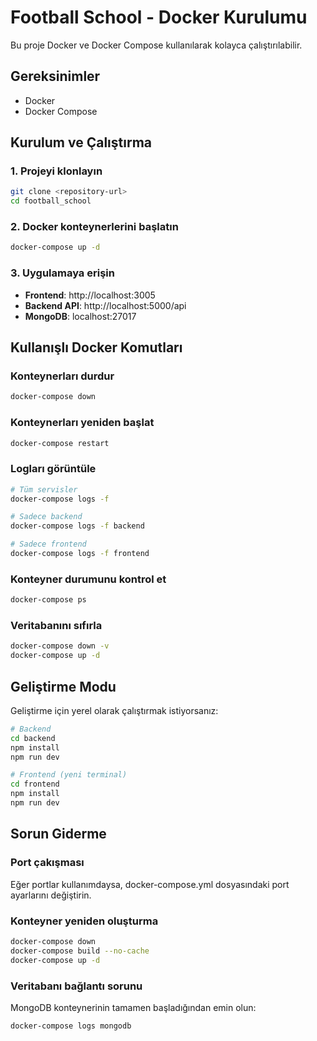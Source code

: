 # Football School - Docker Kurulumu

Bu proje Docker ve Docker Compose kullanılarak kolayca çalıştırılabilir.

## Gereksinimler

- Docker
- Docker Compose

## Kurulum ve Çalıştırma

### 1. Projeyi klonlayın
```bash
git clone <repository-url>
cd football_school
```

### 2. Docker konteynerlerini başlatın
```bash
docker-compose up -d
```

### 3. Uygulamaya erişin
- **Frontend**: http://localhost:3005
- **Backend API**: http://localhost:5000/api
- **MongoDB**: localhost:27017

## Kullanışlı Docker Komutları

### Konteynerları durdur
```bash
docker-compose down
```

### Konteynerları yeniden başlat
```bash
docker-compose restart
```

### Logları görüntüle
```bash
# Tüm servisler
docker-compose logs -f

# Sadece backend
docker-compose logs -f backend

# Sadece frontend
docker-compose logs -f frontend
```

### Konteyner durumunu kontrol et
```bash
docker-compose ps
```

### Veritabanını sıfırla
```bash
docker-compose down -v
docker-compose up -d
```

## Geliştirme Modu

Geliştirme için yerel olarak çalıştırmak istiyorsanız:

```bash
# Backend
cd backend
npm install
npm run dev

# Frontend (yeni terminal)
cd frontend
npm install
npm run dev
```

## Sorun Giderme

### Port çakışması
Eğer portlar kullanımdaysa, docker-compose.yml dosyasındaki port ayarlarını değiştirin.

### Konteyner yeniden oluşturma
```bash
docker-compose down
docker-compose build --no-cache
docker-compose up -d
```

### Veritabanı bağlantı sorunu
MongoDB konteynerinin tamamen başladığından emin olun:
```bash
docker-compose logs mongodb
```